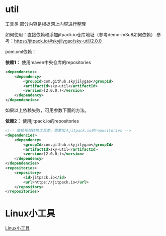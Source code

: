 # util
工具类
部分内容是根据网上内容进行整理

如何使用：直接依赖和添加jitpack.io仓库地址（参考demo-m3u8如何依赖）
参考：https://jitpack.io/#skyjilygao/sky-util/2.0.0

pom.xml依赖：

**依赖1：**
使用maven中央仓库的repositories
```xml
<dependencies>
    <dependency>
  	    <groupId>com.github.skyjilygao</groupId>
  	    <artifactId>sky-util</artifactId>
  	    <version>[2.0.0,)</version>
    </dependency>
</dependencies>
```
如果以上依赖失败，可用参数下面的方法。

**依赖2：**
使用jitpack.io的repositories
```xml
<!-- 依赖视频转换工具类，需要加入jitpack.io的repositories -->
<dependencies>
    <dependency>
  	    <groupId>com.github.skyjilygao</groupId>
  	    <artifactId>sky-util</artifactId>
  	    <version>[2.0.0,)</version>
    </dependency>
</dependencies>
<repositories>
	<repository>
		<id>jitpack.io</id>
		<url>https://jitpack.io</url>
	</repository>
</repositories>
```

# Linux小工具
[Linux小工具](linux/README.md)
